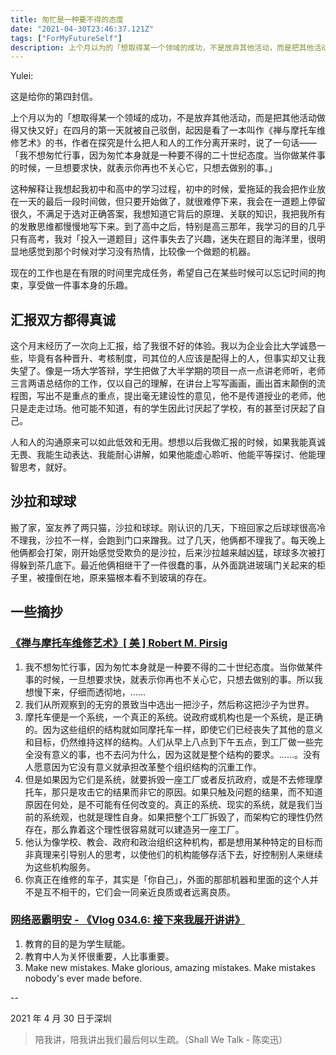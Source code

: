 ```yaml
---
title: 匆忙是一种要不得的态度
date: "2021-04-30T23:46:37.121Z"
tags: ["ForMyFutureSelf"]
description: 上个月以为的「想取得某一个领域的成功，不是放弃其他活动，而是把其他活动做得又快又好」在四月的第一天就被自己驳倒...
---
```


Yulei:

这是给你的第四封信。

上个月以为的「想取得某一个领域的成功，不是放弃其他活动，而是把其他活动做得又快又好」在四月的第一天就被自己驳倒，起因是看了一本叫作《禅与摩托车维修艺术》的书，作者在探究是什么把人和人的工作分离开来时，说了一句话——「我不想匆忙行事，因为匆忙本身就是一种要不得的二十世纪态度。当你做某件事的时候，一旦想要求快，就表示你再也不关心它，只想去做别的事。」

这种解释让我想起我初中和高中的学习过程，初中的时候，爱拖延的我会把作业放在一天的最后一段时间做，但只要开始做了，就很难停下来，我会在一道题上停留很久，不满足于选对正确答案，我想知道它背后的原理、关联的知识，我把我所有的发散思维都慢慢地写下来。到了高中之后，特别是高三那年，我学习的目的几乎只有高考，我对「投入一道题目」这件事失去了兴趣，迷失在题目的海洋里，很明显地感觉到那个时候对学习没有热情，比较像一个做题的机器。

现在的工作也是在有限的时间里完成任务，希望自己在某些时候可以忘记时间的拘束，享受做一件事本身的乐趣。

## 汇报双方都得真诚

这个月末经历了一次向上汇报，给了我很不好的体验。我以为企业会比大学诚恳一些，毕竟有各种晋升、考核制度，司其位的人应该是配得上的人，但事实却又让我失望了。像是一场大学答辩，学生把做了大半学期的项目一点一点讲老师听，老师三言两语总结你的工作，仅以自己的理解，在讲台上写写画画，画出首末颠倒的流程图，写出不是重点的重点，提出毫无建设性的意见，他不是传道授业的老师，他只是走走过场。他可能不知道，有的学生因此讨厌起了学校，有的甚至讨厌起了自己。

人和人的沟通原来可以如此低效和无用。想想以后我做汇报的时候，如果我能真诚无畏、我能生动表达、我能耐心讲解，如果他能虚心聆听、他能平等探讨、他能理智思考，就好。

## 沙拉和球球

搬了家，室友养了两只猫，沙拉和球球。刚认识的几天，下班回家之后球球很高冷不理我，沙拉不一样，会跑到门口来蹭我。过了几天，他俩都不理我了。每天晚上他俩都会打架，刚开始感觉受欺负的是沙拉，后来沙拉越来越凶猛，球球多次被打得躲到茶几底下。最近他俩相继干了一件很蠢的事，从外面跳进玻璃门关起来的柜子里，被撞倒在地，原来猫根本看不到玻璃的存在。

## 一些摘抄

### [《禅与摩托车维修艺术》[ 美 ] Robert M. Pirsig](https://book.douban.com/subject/6811366/)

1. 我不想匆忙行事，因为匆忙本身就是一种要不得的二十世纪态度。当你做某件事的时候，一旦想要求快，就表示你再也不关心它，只想去做别的事。所以我想慢下来，仔细而透彻地，……
2. 我们从所观察到的无穷的景致当中选出一把沙子，然后称这把沙子为世界。
3. 摩托车便是一个系统，一个真正的系统。说政府或机构也是一个系统，是正确的。因为这些组织的结构就如同摩托车一样，即使它们已经丧失了其他的意义和目标，仍然维持这样的结构。人们从早上八点到下午五点，到工厂做一些完全没有意义的事，也不去问为什么，因为这就是整个结构的要求。……。没有人愿意因为它没有意义就承担改革整个组织结构的沉重工作。
4. 但是如果因为它们是系统，就要拆毁一座工厂或者反抗政府，或是不去修理摩托车，那只是攻击它的结果而非它的原因。如果只触及问题的结果，而不知道原因在何处，是不可能有任何改变的。真正的系统、现实的系统，就是我们当前的系统观，也就是理性自身。如果把整个工厂拆毁了，而架构它的理性仍然存在，那么靠着这个理性很容易就可以建造另一座工厂。
5. 他认为像学校、教会、政府和政治组织这种机构，都是想用某种特定的目标而非真理来引导别人的思考，以使他们的机构能够存活下去，好控制别人来继续为这些机构服务。
6. 你真正在维修的车子，其实是「你自己」，外面的那部机器和里面的这个人并不是互不相干的，它们会一同亲近良质或者远离良质。

### [网络恶霸明安 - 《Vlog 034.6: 接下来我展开讲讲》](https://www.bilibili.com/video/BV1964y1m7v7?share_source=copy_web)

1. 教育的目的是为学生赋能。
2. 教育中人为关怀很重要，人比事重要。
3. Make new mistakes. Make glorious, amazing mistakes. Make mistakes nobody's ever made before.


--

2021 年 4 月 30 日于深圳

> 陪我讲，陪我讲出我们最后何以生疏。（Shall We Talk - 陈奕迅）



